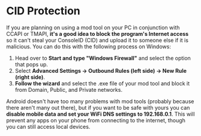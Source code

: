 # CID Protection

If you are planning on using a mod tool on your PC in conjunction with CCAPI or TMAPI, **it's a good idea to block the program's Internet access** so it can't steal your ConsoleID \(CID\) and upload it to someone else if it is malicious. You can do this with the following process on Windows:

1. Head over to **Start and type "Windows Firewall"** and select the option that pops up.
2. Select **Advanced Settings → Outbound Rules \(left side\) → New Rule \(right side\)**.
3. **Follow the wizard** and select the .exe file of your mod tool and block it from Domain, Public, and Private networks.

Android doesn't have too many problems with mod tools \(probably because there aren't many out there\), but if you want to be safe with yours you can **disable mobile data and set your WiFi DNS settings to 192.168.0.1**. This will prevent any apps on your phone from connecting to the internet, though you can still access local devices.

